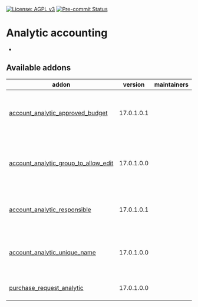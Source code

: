 [![License: AGPL v3](https://img.shields.io/badge/License-AGPL%20v3-blue.svg)](https://www.gnu.org/licenses/agpl-3.0)
[![Pre-commit Status](https://github.com/tawasta/account-analytic/actions/workflows/pre-commit.yml/badge.svg?branch=17.0)](https://github.com/tawasta/account-analytic/actions/workflows/pre-commit.yml?query=branch%3A17.0)

<!-- /!\ do not modify above this line -->

# Analytic accounting

-

<!-- /!\ do not modify below this line -->

<!-- prettier-ignore-start -->

[//]: # (addons)

Available addons
----------------
addon | version | maintainers | summary
--- | --- | --- | ---
[account_analytic_approved_budget](account_analytic_approved_budget/) | 17.0.1.0.1 |  | Enable to specify an approved budget on analytic accounts
[account_analytic_group_to_allow_edit](account_analytic_group_to_allow_edit/) | 17.0.1.0.0 |  | Adds a group who only has the rights to edit analytic accounts
[account_analytic_responsible](account_analytic_responsible/) | 17.0.1.0.1 |  | Assign a responsible user for an analytic account
[account_analytic_unique_name](account_analytic_unique_name/) | 17.0.1.0.0 |  | Prevent saving if analytic account name for a given name
[purchase_request_analytic](purchase_request_analytic/) | 17.0.1.0.0 |  | Purchase Request Analytic

[//]: # (end addons)

<!-- prettier-ignore-end -->
